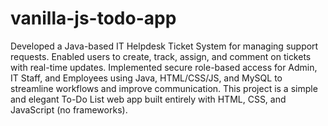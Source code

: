 # vanilla-js-todo-app
Developed a Java-based IT Helpdesk Ticket System for managing support requests. Enabled users to create, track, assign, and comment on tickets with real-time updates. Implemented secure role-based access for Admin, IT Staff, and Employees using Java, HTML/CSS/JS, and MySQL to streamline workflows and improve communication.
This project is a simple and elegant To-Do List web app built entirely with HTML, CSS, and JavaScript (no frameworks).
